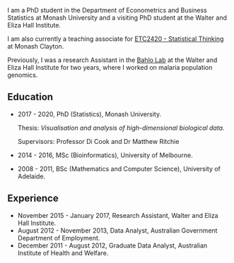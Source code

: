 
I am a PhD student in the Department of Econometrics and Business Statistics
at Monash University and a visiting PhD student at the Walter and Eliza Hall Institute.

I am also currently a teaching associate for [ETC2420 - Statistical Thinking](http://st.netlify.com/) at Monash Clayton.

Previously, I was a research Assistant in the [Bahlo Lab](https://www.wehi.edu.au/people/melanie-bahlo) at 
the Walter and Eliza Hall Institute for two years, where I worked on malaria population
genomics.

## Education

- 2017 - 2020, PhD (Statistics), Monash University.
    
    Thesis: _Visualisation and analysis of high-dimensional biological data._
    
    Supervisors: Professor Di Cook and Dr Matthew Ritchie

  
- 2014 - 2016, MSc (Bioinformatics), University of Melbourne.
- 2008 - 2011, BSc (Mathematics and Computer Science), University of Adelaide.

## Experience

- November 2015 - January 2017, Research Assistant, Walter and Eliza Hall Institute.
- August 2012 - November 2013, Data Analyst, Australian Government Department of Employment.
- December 2011 - August 2012, Graduate Data Analyst, Australian Institute of Health and Welfare.


